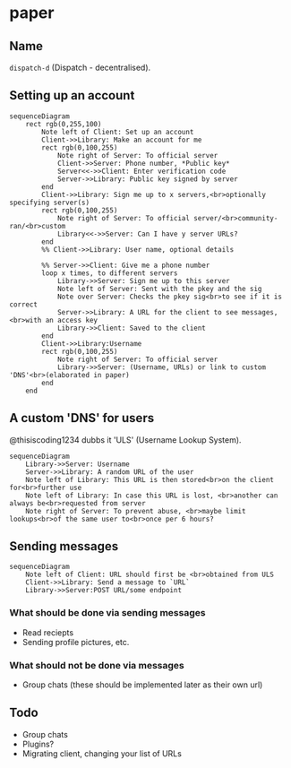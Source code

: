 # paper

## Name

`dispatch-d` (Dispatch - decentralised).

## Setting up an account

```mermaid
sequenceDiagram
    rect rgb(0,255,100)
        Note left of Client: Set up an account
        Client->>Library: Make an account for me
        rect rgb(0,100,255)
            Note right of Server: To official server
            Client->>Server: Phone number, *Public key*
            Server<<->>Client: Enter verification code
            Server->>Library: Public key signed by server
        end
        Client->>Library: Sign me up to x servers,<br>optionally specifying server(s)
        rect rgb(0,100,255)
            Note right of Server: To official server/<br>community-ran/<br>custom
            Library<<->>Server: Can I have y server URLs?
        end
        %% Client->>Library: User name, optional details
        
        %% Server->>Client: Give me a phone number
        loop x times, to different servers
            Library->>Server: Sign me up to this server
            Note left of Server: Sent with the pkey and the sig
            Note over Server: Checks the pkey sig<br>to see if it is correct
            Server->>Library: A URL for the client to see messages,<br>with an access key
            Library->>Client: Saved to the client
        end
        Client->>Library:Username
        rect rgb(0,100,255)
            Note right of Server: To official server
            Library->>Server: (Username, URLs) or link to custom 'DNS'<br>(elaborated in paper)
        end
    end
```

## A custom 'DNS' for users

@thisiscoding1234 dubbs it 'ULS' (Username Lookup System).

```mermaid
sequenceDiagram
    Library->>Server: Username
    Server->>Library: A random URL of the user
    Note left of Library: This URL is then stored<br>on the client for<br>further use
    Note left of Library: In case this URL is lost, <br>another can always be<br>requested from server
    Note right of Server: To prevent abuse, <br>maybe limit lookups<br>of the same user to<br>once per 6 hours?
```

## Sending messages

```mermaid
sequenceDiagram
    Note left of Client: URL should first be <br>obtained from ULS
    Client->>Library: Send a message to `URL`
    Library->>Server:POST URL/some endpoint
```

### What should be done via sending messages

- Read reciepts
- Sending profile pictures, etc.

### What should not be done via messages

- Group chats (these should be implemented later as their own url)

## Todo

- Group chats
- Plugins?
- Migrating client, changing your list of URLs
